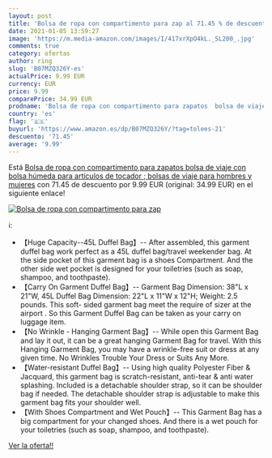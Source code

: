 ```yaml
---
layout: post
title: 'Bolsa de ropa con compartimento para zap al 71.45 % de descuento'
date: 2021-01-05 13:59:27
image: 'https://m.media-amazon.com/images/I/417xrXpO4kL._SL200_.jpg'
comments: true
category: ofertas
author: ring
slug: 'B07MZQ326Y-es'
actualPrice: 9.99 EUR
currency: EUR
price: 9.99
comparePrice: 34.99 EUR
prodname: 'Bolsa de ropa con compartimento para zapatos  bolsa de viaje con bolsa húmeda  para artículos de tocador ; bolsas de viaje para hombres y mujeres'
country: 'es'
flag: '🇪🇸'
buyurl: 'https://www.amazon.es/dp/B07MZQ326Y/?tag=tolees-21'
descuento: '71.45'
average: '9.99'
---
```


Está [Bolsa de ropa con compartimento para zapatos  bolsa de viaje con bolsa húmeda  para artículos de tocador ; bolsas de viaje para hombres y mujeres](https://www.amazon.es/dp/B07MZQ326Y/?tag=tolees-21) con 71.45 de descuento por 9.99 EUR (original: 34.99 EUR) en el siguiente enlace!

[![Bolsa de ropa con compartimento para zap](https://m.media-amazon.com/images/I/417xrXpO4kL._SL200_.jpg)](https://www.amazon.es/dp/B07MZQ326Y/?tag=tolees-21)

ℹ️:

- 【Huge Capacity--45L Duffel Bag】-- After assembled, this garment duffel bag work perfect as a 45L duffel bag/travel weekender bag. At the side pocket of this garment bag is a shoes Compartment. And the other side wet pocket is designed for your toiletries (such as soap, shampoo, and toothpaste).
- 【Carry On Garment Duffel Bag】-- Garment Bag Dimension: 38"L x 21"W, 45L Duffel Bag Dimension: 22"L x 11"W x 12"H; Weight: 2.5 pounds. This soft- sided garment bag meet the require of sizer at the airport . So this Garment Duffel Bag can be taken as your carry on luggage item.
- 【No Wrinkle - Hanging Garment Bag】-- While open this Garment Bag and lay it out, it can be a great hanging Garment Bag for travel. With this Hanging Garment Bag, you may have a wrinkle-free suit or dress at any given time. No Wrinkles Trouble Your Dress or Suits Any More.
- 【Water-resistant Duffel Bag】-- Using high quality Polyester Fiber & Jacquard, this garment bag is scratch-resistant, anti-tear & anti water splashing. Included is a detachable shoulder strap, so it can be shoulder bag if needed. The detachable shoulder strap is adjustable to make this garment bag fits your shoulder well.
- 【With Shoes Compartment and Wet Pouch】-- This Garment Bag has a big compartment for your changed shoes. And there is a wet pouch for your toiletries (such as soap, shampoo, and toothpaste).

[Ver la oferta!!](https://www.amazon.es/dp/B07MZQ326Y/?tag=tolees-21)

